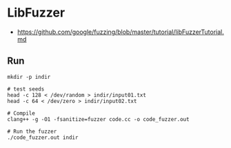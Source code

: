 # LibFuzzer 

- https://github.com/google/fuzzing/blob/master/tutorial/libFuzzerTutorial.md

## Run

```
mkdir -p indir

# test seeds
head -c 128 < /dev/random > indir/input01.txt
head -c 64 < /dev/zero > indir/input02.txt

# Compile
clang++ -g -O1 -fsanitize=fuzzer code.cc -o code_fuzzer.out

# Run the fuzzer
./code_fuzzer.out indir
```

